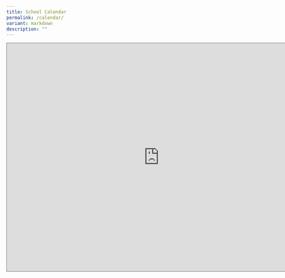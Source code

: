 ```yaml
---
title: School Calendar
permalink: /calendar/
variant: markdown
description: ""
---
```

<iframe scrolling="no" frameborder="0" height="600" width="800" style="border:solid 1px #777" src="https://calendar.google.com/calendar/embed?height=600&amp;wkst=1&amp;bgcolor=%234285F4&amp;ctz=Asia%2FSingapore&amp;title=Evergreen%20Primary%20School%20&amp;src=ZWdwc3B1YmxpY0BnbWFpbC5jb20&amp;src=ZW4uc2luZ2Fwb3JlI2hvbGlkYXlAZ3JvdXAudi5jYWxlbmRhci5nb29nbGUuY29t&amp;color=%230B8043&amp;color=%23F6BF26"></iframe>
